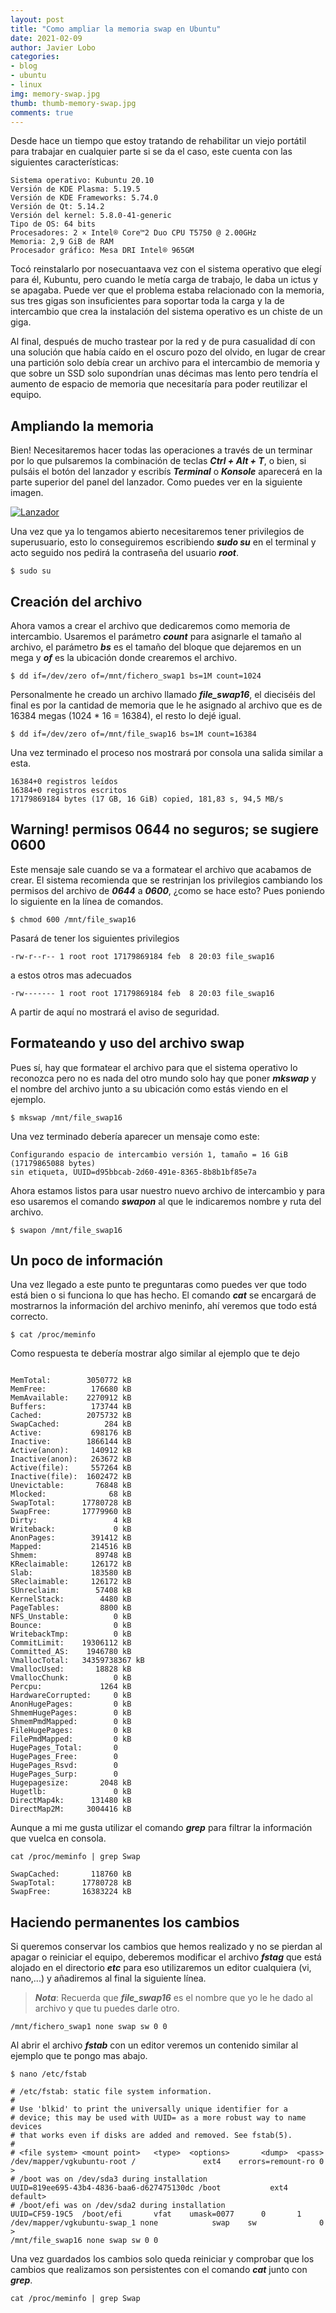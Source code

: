 ```yaml
---
layout: post
title: "Como ampliar la memoria swap en Ubuntu"
date: 2021-02-09
author: Javier Lobo
categories: 
- blog
- ubuntu
- linux
img: memory-swap.jpg
thumb: thumb-memory-swap.jpg
comments: true
---
```

Desde hace un tiempo que estoy tratando de rehabilitar un viejo portátil para trabajar en cualquier parte si se da el caso, este cuenta con las siguientes características:
```
Sistema operativo: Kubuntu 20.10
Versión de KDE Plasma: 5.19.5
Versión de KDE Frameworks: 5.74.0
Versión de Qt: 5.14.2
Versión del kernel: 5.8.0-41-generic
Tipo de OS: 64 bits
Procesadores: 2 × Intel® Core™2 Duo CPU T5750 @ 2.00GHz
Memoria: 2,9 GiB de RAM
Procesador gráfico: Mesa DRI Intel® 965GM
```
Tocó reinstalarlo por nosecuantaava vez con el sistema operativo que elegí para él, Kubuntu, pero cuando le metía carga de trabajo, le daba un ictus y se apagaba. Puede ver que el problema estaba relacionado con la memoria, sus tres gigas son insuficientes para soportar toda la carga y la de intercambio que crea la instalación del sistema operativo es un chiste de un giga.
<!--more-->
Al final, después de mucho trastear por la red y de pura casualidad dí con una solución que había caído en el oscuro pozo del olvido, en lugar de crear una partición solo debía crear un archivo para el intercambio de memoria y que sobre un SSD solo supondrían unas décimas mas lento pero tendría el aumento de espacio de memoria que necesitaría para poder reutilizar el equipo. 

## Ampliando la memoria

Bien! Necesitaremos hacer todas las operaciones a través de un terminar por lo que pulsaremos la combinación de teclas ***Ctrl + Alt + T***, o bien, si pulsáis el botón del lanzador y escribís ***Terminal*** o ***Konsole*** aparecerá en la parte superior del panel del lanzador. Como puedes ver en la siguiente imagen. 

[![Lanzador](../assets/img/blog/Lanzador.png "Buscando el terminal escribiendo konsole")](../assets/img/blog/Lanzador.png)

Una vez que ya lo tengamos abierto necesitaremos tener privilegios de superusuario, esto lo conseguiremos escribiendo ***sudo su*** en el terminal y acto seguido nos pedirá la contraseña del usuario ***root***.
```
$ sudo su 
```
## Creación del archivo
Ahora vamos a crear el archivo que dedicaremos como memoria de intercambio. Usaremos el parámetro ***count*** para asignarle el tamaño al archivo, el parámetro ***bs*** es el tamaño del bloque que dejaremos en un mega y ***of*** es la ubicación donde crearemos el archivo.
```
$ dd if=/dev/zero of=/mnt/fichero_swap1 bs=1M count=1024
```
Personalmente he creado un archivo llamado ***file_swap16***, el dieciséis del final es por la cantidad de memoria que le he asignado al archivo que es de 16384 megas (1024 * 16 = 16384), el resto lo dejé igual.

```
$ dd if=/dev/zero of=/mnt/file_swap16 bs=1M count=16384
```

Una vez terminado el proceso nos mostrará por consola una salida similar a esta.

```
16384+0 registros leídos
16384+0 registros escritos
17179869184 bytes (17 GB, 16 GiB) copied, 181,83 s, 94,5 MB/s
```

## Warning! permisos 0644 no seguros; se sugiere 0600
Este mensaje sale cuando se va a formatear el archivo que acabamos de crear. El sistema recomienda que se restrinjan los privilegios cambiando los permisos del archivo de ***0644*** a ***0600***, ¿como se hace esto? Pues poniendo lo siguiente en la línea de comandos.

```
$ chmod 600 /mnt/file_swap16
```
Pasará de tener los siguientes privilegios
```
-rw-r--r-- 1 root root 17179869184 feb  8 20:03 file_swap16
```
a estos otros mas adecuados
```
-rw------- 1 root root 17179869184 feb  8 20:03 file_swap16
```
A partir de aquí no mostrará el aviso de seguridad.

## Formateando y uso del archivo swap
Pues sí, hay que formatear el archivo para que el sistema operativo lo reconozca pero no es nada del otro mundo solo hay que poner ***mkswap*** y el nombre del archivo junto a su ubicación como estás viendo en el ejemplo.
```
$ mkswap /mnt/file_swap16
```
Una vez terminado debería aparecer un mensaje como este:
```
Configurando espacio de intercambio versión 1, tamaño = 16 GiB (17179865088 bytes)
sin etiqueta, UUID=d95bbcab-2d60-491e-8365-8b8b1bf85e7a
```
Ahora estamos listos para usar nuestro nuevo archivo de intercambio y para eso usaremos el comando ***swapon*** al que le indicaremos nombre y ruta del archivo.
```
$ swapon /mnt/file_swap16
```
## Un poco de información
Una vez llegado a este punto te preguntaras como puedes ver que todo está bien o si funciona lo que has hecho. El comando ***cat*** se encargará de mostrarnos la información del archivo meninfo, ahí veremos que todo está correcto.
```
$ cat /proc/meminfo
```
Como respuesta te debería mostrar algo similar al ejemplo que te dejo 
```

MemTotal:        3050772 kB
MemFree:          176680 kB
MemAvailable:    2270912 kB
Buffers:          173744 kB
Cached:          2075732 kB
SwapCached:          284 kB
Active:           698176 kB
Inactive:        1866144 kB
Active(anon):     140912 kB
Inactive(anon):   263672 kB
Active(file):     557264 kB
Inactive(file):  1602472 kB
Unevictable:       76848 kB
Mlocked:              68 kB
SwapTotal:      17780728 kB
SwapFree:       17779960 kB
Dirty:                 4 kB
Writeback:             0 kB
AnonPages:        391412 kB
Mapped:           214516 kB
Shmem:             89748 kB
KReclaimable:     126172 kB
Slab:             183580 kB
SReclaimable:     126172 kB
SUnreclaim:        57408 kB
KernelStack:        4480 kB
PageTables:         8800 kB
NFS_Unstable:          0 kB
Bounce:                0 kB
WritebackTmp:          0 kB
CommitLimit:    19306112 kB
Committed_AS:    1946780 kB
VmallocTotal:   34359738367 kB
VmallocUsed:       18828 kB
VmallocChunk:          0 kB
Percpu:             1264 kB
HardwareCorrupted:     0 kB
AnonHugePages:         0 kB
ShmemHugePages:        0 kB
ShmemPmdMapped:        0 kB
FileHugePages:         0 kB
FilePmdMapped:         0 kB
HugePages_Total:       0
HugePages_Free:        0
HugePages_Rsvd:        0
HugePages_Surp:        0
Hugepagesize:       2048 kB
Hugetlb:               0 kB
DirectMap4k:      131480 kB
DirectMap2M:     3004416 kB
```
Aunque a mi me gusta utilizar el comando ***grep*** para filtrar la información que vuelca en consola.
```
cat /proc/meminfo | grep Swap
```
```
SwapCached:       118760 kB
SwapTotal:      17780728 kB
SwapFree:       16383224 kB
```

## Haciendo permanentes los cambios

Si queremos conservar los cambios que hemos realizado y no se pierdan al apagar o reiniciar el equipo, deberemos modificar el archivo ***fstag*** que está alojado en el directorio ***etc*** para eso utilizaremos un editor cualquiera (vi, nano,...) y añadiremos al final la siguiente línea.
> ***Nota***: Recuerda que ***file_swap16*** es el nombre que yo le he dado al archivo y que tu puedes darle otro.
```
/mnt/fichero_swap1 none swap sw 0 0
```

Al abrir el archivo ***fstab*** con un editor veremos un contenido similar al ejemplo que te pongo mas abajo.
```
$ nano /etc/fstab
```

```
# /etc/fstab: static file system information.
#
# Use 'blkid' to print the universally unique identifier for a
# device; this may be used with UUID= as a more robust way to name devices
# that works even if disks are added and removed. See fstab(5).
#
# <file system> <mount point>   <type>  <options>       <dump>  <pass>
/dev/mapper/vgkubuntu-root /               ext4    errors=remount-ro 0   >
# /boot was on /dev/sda3 during installation
UUID=819ee695-43b4-4836-baa6-d627475130dc /boot           ext4    default>
# /boot/efi was on /dev/sda2 during installation
UUID=CF59-19C5  /boot/efi       vfat    umask=0077      0       1
/dev/mapper/vgkubuntu-swap_1 none            swap    sw              0   >
/mnt/file_swap16 none swap sw 0 0
```
Una vez guardados los cambios solo queda reiniciar y comprobar que los cambios que realizamos son persistentes con el comando ***cat*** junto con ***grep***.
```
cat /proc/meminfo | grep Swap
```